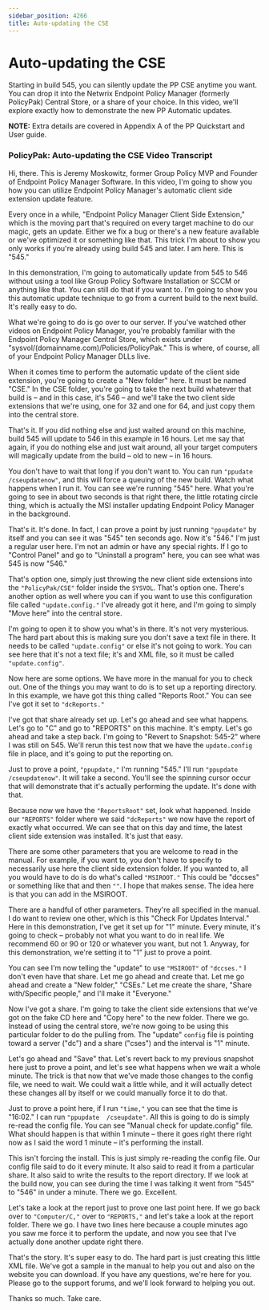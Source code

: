 ```yaml
---
sidebar_position: 4266
title: Auto-updating the CSE
---
```


# Auto-updating the CSE

Starting in build 545, you can silently update the PP CSE anytime you want. You can drop it into the Netwrix Endpoint Policy Manager (formerly PolicyPak) Central Store, or a share of your choice. In this video, we'll explore exactly how to demonstrate the new PP Automatic updates.

**NOTE:** Extra details are covered in Appendix A of the PP Quickstart and User guide.

### PolicyPak: Auto-updating the CSE Video Transcript

Hi, there. This is Jeremy Moskowitz, former Group Policy MVP and Founder of Endpoint Policy Manager Software. In this video, I'm going to show you how you can utilize Endpoint Policy Manager's automatic client side extension update feature.

Every once in a while, "Endpoint Policy Manager Client Side Extension," which is the moving part that's required on every target machine to do our magic, gets an update. Either we fix a bug or there's a new feature available or we've optimized it or something like that. This trick I'm about to show you only works if you're already using build 545 and later. I am here. This is "545."

In this demonstration, I'm going to automatically update from 545 to 546 without using a tool like Group Policy Software Installation or SCCM or anything like that. You can still do that if you want to. I'm going to show you this automatic update technique to go from a current build to the next build. It's really easy to do.

What we're going to do is go over to our server. If you've watched other videos on Endpoint Policy Manager, you're probably familiar with the Endpoint Policy Manager Central Store, which exists under "sysvol/(domainname.com)/Policies/PolicyPak." This is where, of course, all of your Endpoint Policy Manager DLLs live.

When it comes time to perform the automatic update of the client side extension, you're going to create a "New folder" here. It must be named "CSE." In the CSE folder, you're going to take the next build whatever that build is – and in this case, it's 546 – and we'll take the two client side extensions that we're using, one for 32 and one for 64, and just copy them into the central store.

That's it. If you did nothing else and just waited around on this machine, build 545 will update to 546 in this example in 16 hours. Let me say that again, if you do nothing else and just wait around, all your target computers will magically update from the build – old to new – in 16 hours.

You don't have to wait that long if you don't want to. You can run `"ppudate /cseupdatenow"`, and this will force a queuing of the new build. Watch what happens when I run it. You can see we're running "545" here. What you're going to see in about two seconds is that right there, the little rotating circle thing, which is actually the MSI installer updating Endpoint Policy Manager in the background.

That's it. It's done. In fact, I can prove a point by just running `"ppupdate"` by itself and you can see it was "545" ten seconds ago. Now it's "546." I'm just a regular user here. I'm not an admin or have any special rights. If I go to "Control Panel" and go to "Uninstall a program" here, you can see what was 545 is now "546."

That's option one, simply just throwing the new client side extensions into the `"PolicyPak/CSE"` folder inside the `SYSVOL`. That's option one. There's another option as well where you can if you want to use this configuration file called `"update.config."` I've already got it here, and I'm going to simply "Move here" into the central store.

I'm going to open it to show you what's in there. It's not very mysterious. The hard part about this is making sure you don't save a text file in there. It needs to be called `"update.config"` or else it's not going to work. You can see here that it's not a text file; it's and XML file, so it must be called `"update.config"`.

Now here are some options. We have more in the manual for you to check out. One of the things you may want to do is to set up a reporting directory. In this example, we have got this thing called "Reports Root." You can see I've got it set to `"dcReports."`

I've got that share already set up. Let's go ahead and see what happens. Let's go to "C" and go to "REPORTS" on this machine. It's empty. Let's go ahead and take a step back. I'm going to "Revert to Snapshot: 545-2" where I was still on 545. We'll rerun this test now that we have the `update.config` file in place, and it's going to put the reporting on.

Just to prove a point, `"ppupdate,"` I'm running "545." I'll run `"ppupdate /cseupdatenow"`. It will take a second. You'll see the spinning cursor occur that will demonstrate that it's actually performing the update. It's done with that.

Because now we have the `"ReportsRoot"` set, look what happened. Inside our `"REPORTS"` folder where we said `"dcReports"` we now have the report of exactly what occurred. We can see that on this day and time, the latest client side extension was installed. It's just that easy.

There are some other parameters that you are welcome to read in the manual. For example, if you want to, you don't have to specify to necessarily use here the client side extension folder. If you wanted to, all you would have to do is do what's called `"MSIROOT."` This could be "dccses" or something like that and then `""`. I hope that makes sense. The idea here is that you can add in the MSIROOT.

There are a handful of other parameters. They're all specified in the manual. I do want to review one other, which is this "Check For Updates Interval." Here in this demonstration, I've get it set up for "1" minute. Every minute, it's going to check – probably not what you want to do in real life. We recommend 60 or 90 or 120 or whatever you want, but not 1. Anyway, for this demonstration, we're setting it to "1" just to prove a point.

You can see I'm now telling the "update" to use `"MSIROOT"` of `"dccses."` I don't even have that share. Let me go ahead and create that. Let me go ahead and create a "New folder," "CSEs." Let me create the share, "Share with/Specific people," and I'll make it "Everyone."

Now I've got a share. I'm going to take the client side extensions that we've got on the fake CD here and "Copy here" to the new folder. There we go. Instead of using the central store, we're now going to be using this particular folder to do the pulling from. The "update" `config` file is pointing toward a server ("dc") and a share ("cses") and the interval is "1" minute.

Let's go ahead and "Save" that. Let's revert back to my previous snapshot here just to prove a point, and let's see what happens when we wait a whole minute. The trick is that now that we've made those changes to the config file, we need to wait. We could wait a little while, and it will actually detect these changes all by itself or we could manually force it to do that.

Just to prove a point here, if I run `"time,"` you can see that the time is "16:02." I can run `"ppupdate  /cseupdate"`. All this is going to do is simply re-read the config file. You can see "Manual check for update.config" file. What should happen is that within 1 minute – there it goes right there right now as I said the word 1 minute – it's performing the install.

This isn't forcing the install. This is just simply re-reading the config file. Our config file said to do it every minute. It also said to read it from a particular share. It also said to write the results to the report directory. If we look at the build now, you can see during the time I was talking it went from "545" to "546" in under a minute. There we go. Excellent.

Let's take a look at the report just to prove one last point here. If we go back over to `"Computer/C,"` over to `"REPORTS,"` and let's take a look at the report folder. There we go. I have two lines here because a couple minutes ago you saw me force it to perform the update, and now you see that I've actually done another update right there.

That's the story. It's super easy to do. The hard part is just creating this little XML file. We've got a sample in the manual to help you out and also on the website you can download. If you have any questions, we're here for you. Please go to the support forums, and we'll look forward to helping you out.

Thanks so much. Take care.